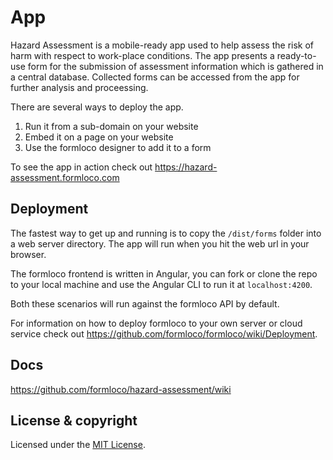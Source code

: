 # App

Hazard Assessment is a mobile-ready app used to help assess the risk of harm with respect to work-place conditions. The app presents a ready-to-use form for the submission of assessment information which is gathered in a central database. Collected forms can be accessed from the app for further analysis and proceessing.

There are several ways to deploy the app.
1. Run it from a sub-domain on your website
2. Embed it on a page on your website
3. Use the formloco designer to add it to a form

To see the app in action check out https://hazard-assessment.formloco.com

## Deployment

The fastest way to get up and running is to copy the `/dist/forms` folder into a web server directory. The app will run when you hit the web url in your browser.

The formloco frontend is written in Angular, you can fork or clone the repo to your local machine and use the Angular CLI to run it at `localhost:4200`.

Both these scenarios will run against the formloco API by default.

For information on how to deploy formloco to your own server or cloud service check out https://github.com/formloco/formloco/wiki/Deployment.

## Docs

https://github.com/formloco/hazard-assessment/wiki
​
## License & copyright

Licensed under the [MIT License](LICENSE).